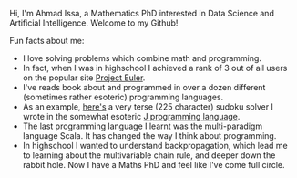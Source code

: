 <!---
- 👋 Hi, I’m @AhmadIssa0
- 👀 I’m interested in ...
- 🌱 I’m currently learning ...
- 💞️ I’m looking to collaborate on ...
- 📫 How to reach me ...


AhmadIssa0/AhmadIssa0 is a ✨ special ✨ repository because its `README.md` (this file) appears on your GitHub profile.
You can click the Preview link to take a look at your changes.
--->

Hi, I'm Ahmad Issa, a Mathematics PhD interested in Data Science and Artificial Intelligence. Welcome to my Github!

Fun facts about me:
- I love solving problems which combine math and programming. 
- In fact, when I was in highschool I achieved a rank of 3 out of all users on the popular site [Project Euler](https://projecteuler.net/).
- I've reads book about and programmed in over a dozen different (sometimes rather esoteric) programming languages. 
- As an example, [here's](https://github.com/AhmadIssa0/JSudokuSolver) a very terse (225 character) sudoku solver I wrote in the somewhat esoteric [J programming language](https://en.wikipedia.org/wiki/J_(programming_language)).
- The last programming language I learnt was the multi-paradigm language Scala. It has changed the way I think about programming.
- In highschool I wanted to understand backpropagation, which lead me to learning about the multivariable chain rule, and deeper down the rabbit hole. Now I have a Maths PhD and feel like I've come full circle.
